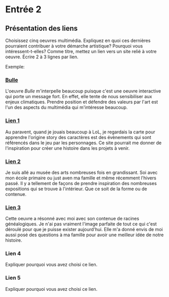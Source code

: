 # Entrée 2
## Présentation des liens
Choisissez cinq oeuvres multimédia. Expliquez en quoi ces dernières pourraient contribuer à votre démarche artistique? Pourquoi vous intéressent-t-elles? Comme titre, mettez un lien vers un site relié à votre oeuvre. Écrire 2 à 3 lignes par lien.

Exemple: 
### [Bulle](https://www.onf.ca/interactif/bulle/) 
L'oeuvre *Bulle* m'interpelle beaucoup puisque c'est une oeuvre interactive qui porte un message fort. En effet, elle tente de nous sensibiliser aux enjeux climatiques. Prendre position et défendre des valeurs par l'art est l'un des aspects du multimédia qui m'intéresse beaucoup. 

### [Lien 1](https://map.leagueoflegends.com/) 
Au paravent, quand je jouais beaucoup à LoL, je regardais la carte pour apprendre l'origine story des caractères est des évènements qui sont référencés dans le jeu par les personnages. Ce site pourrait me donner de l'inspiration pour créer une histoire dans les projets à venir. 

### [Lien 2](https://www.mbam.qc.ca/fr/) 
Je suis allé au musée des arts nombreuses fois en grandissant. Soi avec mon école primaire ou just aven ma famille et même récemment l'hivers passé. Il y a tellement de façons de prendre inspiration des nombreuses expositions qui se trouve à l'intérieur. Que ce soit de la forme ou de contenue.    

### [Lien 3](https://similkameen.onf.ca/) 
Cette oeuvre a résonné avec moi avec son contenue de racines généalogiques. Je n'ai pas vraiment l'image parfaite de tout ce qui c'est déroulé pour que je puisse exister aujourd'hui. Elle m'a donné envis de moi aussi posé des questions à ma famille pour avoir une meilleur idée de notre histoire.

### Lien 4 
Expliquer pourquoi vous avez choisi ce lien. 

### Lien 5 
Expliquer pourquoi vous avez choisi ce lien. 

